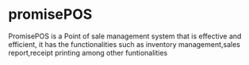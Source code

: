 # promisePOS
PromisePOS is a Point of sale management system that is effective and efficient, it  has the functionalities such as inventory management,sales report,receipt printing among other funtionalities
